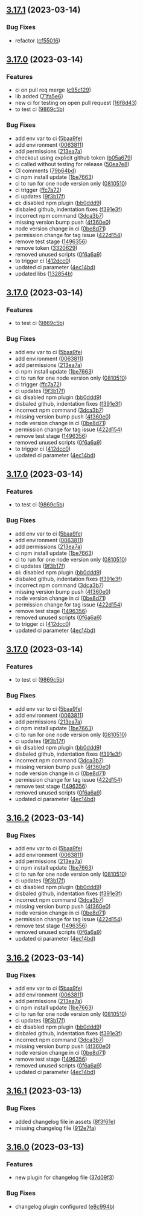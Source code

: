 ## [3.17.1](https://github.com/divas-pant/repo-test2/compare/v3.17.0...v3.17.1) (2023-03-14)


### Bug Fixes

* refactor ([cf55016](https://github.com/divas-pant/repo-test2/commit/cf550167b91d629bff1887c8b49e9be2f5786181))

## [3.17.0](https://github.com/divas-pant/repo-test2/compare/v3.16.1...v3.17.0) (2023-03-14)


### Features

* ci on pull req merge ([c95c129](https://github.com/divas-pant/repo-test2/commit/c95c129fc70751686e9e70f5fb83510366787d0c))
* lib added ([71fa5e6](https://github.com/divas-pant/repo-test2/commit/71fa5e62e1ebf97e6a0488531762d0e704c0586b))
* new ci for testing on open pull request ([16f8d43](https://github.com/divas-pant/repo-test2/commit/16f8d43f31d3fe1b53fd1a010338467d23bf9215))
* to test ci ([9869c5b](https://github.com/divas-pant/repo-test2/commit/9869c5b6e68dad4e0848e3ac4b891ecc5783aa0c))


### Bug Fixes

* add env var to ci ([5baa9fe](https://github.com/divas-pant/repo-test2/commit/5baa9fed6628e744a653b3d82458042b174c60d3))
* add environment ([0063811](https://github.com/divas-pant/repo-test2/commit/0063811c884eb8f941201d0d8f2ad8a4f1d037ea))
* add permissions ([213ea7a](https://github.com/divas-pant/repo-test2/commit/213ea7a41d4c27199a49dcdd0ba8fb290c294ea8))
* checkout using explicit github token ([b05a679](https://github.com/divas-pant/repo-test2/commit/b05a6794044df73ad20f93e89696108677e64ec8))
* ci called without testing for release ([50ea7e8](https://github.com/divas-pant/repo-test2/commit/50ea7e8a6d86acf8c54636242b4e345855fa9583))
* CI comments ([79b64bd](https://github.com/divas-pant/repo-test2/commit/79b64bd4021c8e7cd80c81a83e993d6f593d1b71))
* ci npm install update ([1be7663](https://github.com/divas-pant/repo-test2/commit/1be766332ab4a7a05c2703409d9b6d85bce03b4e))
* ci to run for one node version only ([0810510](https://github.com/divas-pant/repo-test2/commit/0810510ef50a86d3b227feacb1b7c6f7e40c7c45))
* ci trigger ([ffc7a72](https://github.com/divas-pant/repo-test2/commit/ffc7a724bc9b9aaa3294b318f3804c5dcff61576))
* ci updates ([9f3b17f](https://github.com/divas-pant/repo-test2/commit/9f3b17fe65a0d7c2674d8dd486981d029a3762c1))
* **ci:** disabled npm plugin ([bb0ddd9](https://github.com/divas-pant/repo-test2/commit/bb0ddd91a910eeb485029ba36051f9d45f3e02d1))
* disbaled github, indentation fixes ([f391e3f](https://github.com/divas-pant/repo-test2/commit/f391e3fb7473486fd7b7f045d801b7a33d04dc6d))
* incorrect npm command ([3dca3b7](https://github.com/divas-pant/repo-test2/commit/3dca3b70df835862491629fd284e35adb07490af))
* missing version bump push ([4f360e0](https://github.com/divas-pant/repo-test2/commit/4f360e08cc67a99a9a8eb5fb0c5175da6ba28414))
* node version change in ci ([0be8d71](https://github.com/divas-pant/repo-test2/commit/0be8d71fdc2254609c68412142bc5b75d10dad07))
* permission change for tag issue ([422d154](https://github.com/divas-pant/repo-test2/commit/422d154c727435b6b8beb79e72873d7b9e851cb0))
* remove test stage ([1496356](https://github.com/divas-pant/repo-test2/commit/1496356e8c9362ef65785dab2f67c1289c9ba89d))
* remove token ([3320629](https://github.com/divas-pant/repo-test2/commit/33206297cbbed6e615daae499ebd5e5840c0624a))
* removed unused scripts ([0f6a6a9](https://github.com/divas-pant/repo-test2/commit/0f6a6a92445ce6504e5b6315bd0d128b43aca750))
* to trigger ci ([412dcc0](https://github.com/divas-pant/repo-test2/commit/412dcc0ee2ab55617fe54e1a3d2a535bf2364bc7))
* updated ci parameter ([4ec14bd](https://github.com/divas-pant/repo-test2/commit/4ec14bdd1d36ffa68bfd449f3bd0c476c668cae7))
* updated libs ([132854b](https://github.com/divas-pant/repo-test2/commit/132854bb5426afe3c52a63487396034111bf794e))

## [3.17.0](https://github.com/divas-pant/repo-test2/compare/v3.16.1...v3.17.0) (2023-03-14)


### Features

* to test ci ([9869c5b](https://github.com/divas-pant/repo-test2/commit/9869c5b6e68dad4e0848e3ac4b891ecc5783aa0c))


### Bug Fixes

* add env var to ci ([5baa9fe](https://github.com/divas-pant/repo-test2/commit/5baa9fed6628e744a653b3d82458042b174c60d3))
* add environment ([0063811](https://github.com/divas-pant/repo-test2/commit/0063811c884eb8f941201d0d8f2ad8a4f1d037ea))
* add permissions ([213ea7a](https://github.com/divas-pant/repo-test2/commit/213ea7a41d4c27199a49dcdd0ba8fb290c294ea8))
* ci npm install update ([1be7663](https://github.com/divas-pant/repo-test2/commit/1be766332ab4a7a05c2703409d9b6d85bce03b4e))
* ci to run for one node version only ([0810510](https://github.com/divas-pant/repo-test2/commit/0810510ef50a86d3b227feacb1b7c6f7e40c7c45))
* ci trigger ([ffc7a72](https://github.com/divas-pant/repo-test2/commit/ffc7a724bc9b9aaa3294b318f3804c5dcff61576))
* ci updates ([9f3b17f](https://github.com/divas-pant/repo-test2/commit/9f3b17fe65a0d7c2674d8dd486981d029a3762c1))
* **ci:** disabled npm plugin ([bb0ddd9](https://github.com/divas-pant/repo-test2/commit/bb0ddd91a910eeb485029ba36051f9d45f3e02d1))
* disbaled github, indentation fixes ([f391e3f](https://github.com/divas-pant/repo-test2/commit/f391e3fb7473486fd7b7f045d801b7a33d04dc6d))
* incorrect npm command ([3dca3b7](https://github.com/divas-pant/repo-test2/commit/3dca3b70df835862491629fd284e35adb07490af))
* missing version bump push ([4f360e0](https://github.com/divas-pant/repo-test2/commit/4f360e08cc67a99a9a8eb5fb0c5175da6ba28414))
* node version change in ci ([0be8d71](https://github.com/divas-pant/repo-test2/commit/0be8d71fdc2254609c68412142bc5b75d10dad07))
* permission change for tag issue ([422d154](https://github.com/divas-pant/repo-test2/commit/422d154c727435b6b8beb79e72873d7b9e851cb0))
* remove test stage ([1496356](https://github.com/divas-pant/repo-test2/commit/1496356e8c9362ef65785dab2f67c1289c9ba89d))
* removed unused scripts ([0f6a6a9](https://github.com/divas-pant/repo-test2/commit/0f6a6a92445ce6504e5b6315bd0d128b43aca750))
* to trigger ci ([412dcc0](https://github.com/divas-pant/repo-test2/commit/412dcc0ee2ab55617fe54e1a3d2a535bf2364bc7))
* updated ci parameter ([4ec14bd](https://github.com/divas-pant/repo-test2/commit/4ec14bdd1d36ffa68bfd449f3bd0c476c668cae7))

## [3.17.0](https://github.com/divas-pant/repo-test2/compare/v3.16.1...v3.17.0) (2023-03-14)


### Features

* to test ci ([9869c5b](https://github.com/divas-pant/repo-test2/commit/9869c5b6e68dad4e0848e3ac4b891ecc5783aa0c))


### Bug Fixes

* add env var to ci ([5baa9fe](https://github.com/divas-pant/repo-test2/commit/5baa9fed6628e744a653b3d82458042b174c60d3))
* add environment ([0063811](https://github.com/divas-pant/repo-test2/commit/0063811c884eb8f941201d0d8f2ad8a4f1d037ea))
* add permissions ([213ea7a](https://github.com/divas-pant/repo-test2/commit/213ea7a41d4c27199a49dcdd0ba8fb290c294ea8))
* ci npm install update ([1be7663](https://github.com/divas-pant/repo-test2/commit/1be766332ab4a7a05c2703409d9b6d85bce03b4e))
* ci to run for one node version only ([0810510](https://github.com/divas-pant/repo-test2/commit/0810510ef50a86d3b227feacb1b7c6f7e40c7c45))
* ci updates ([9f3b17f](https://github.com/divas-pant/repo-test2/commit/9f3b17fe65a0d7c2674d8dd486981d029a3762c1))
* **ci:** disabled npm plugin ([bb0ddd9](https://github.com/divas-pant/repo-test2/commit/bb0ddd91a910eeb485029ba36051f9d45f3e02d1))
* disbaled github, indentation fixes ([f391e3f](https://github.com/divas-pant/repo-test2/commit/f391e3fb7473486fd7b7f045d801b7a33d04dc6d))
* incorrect npm command ([3dca3b7](https://github.com/divas-pant/repo-test2/commit/3dca3b70df835862491629fd284e35adb07490af))
* missing version bump push ([4f360e0](https://github.com/divas-pant/repo-test2/commit/4f360e08cc67a99a9a8eb5fb0c5175da6ba28414))
* node version change in ci ([0be8d71](https://github.com/divas-pant/repo-test2/commit/0be8d71fdc2254609c68412142bc5b75d10dad07))
* permission change for tag issue ([422d154](https://github.com/divas-pant/repo-test2/commit/422d154c727435b6b8beb79e72873d7b9e851cb0))
* remove test stage ([1496356](https://github.com/divas-pant/repo-test2/commit/1496356e8c9362ef65785dab2f67c1289c9ba89d))
* removed unused scripts ([0f6a6a9](https://github.com/divas-pant/repo-test2/commit/0f6a6a92445ce6504e5b6315bd0d128b43aca750))
* to trigger ci ([412dcc0](https://github.com/divas-pant/repo-test2/commit/412dcc0ee2ab55617fe54e1a3d2a535bf2364bc7))
* updated ci parameter ([4ec14bd](https://github.com/divas-pant/repo-test2/commit/4ec14bdd1d36ffa68bfd449f3bd0c476c668cae7))

## [3.17.0](https://github.com/divas-pant/repo-test2/compare/v3.16.1...v3.17.0) (2023-03-14)


### Features

* to test ci ([9869c5b](https://github.com/divas-pant/repo-test2/commit/9869c5b6e68dad4e0848e3ac4b891ecc5783aa0c))


### Bug Fixes

* add env var to ci ([5baa9fe](https://github.com/divas-pant/repo-test2/commit/5baa9fed6628e744a653b3d82458042b174c60d3))
* add environment ([0063811](https://github.com/divas-pant/repo-test2/commit/0063811c884eb8f941201d0d8f2ad8a4f1d037ea))
* add permissions ([213ea7a](https://github.com/divas-pant/repo-test2/commit/213ea7a41d4c27199a49dcdd0ba8fb290c294ea8))
* ci npm install update ([1be7663](https://github.com/divas-pant/repo-test2/commit/1be766332ab4a7a05c2703409d9b6d85bce03b4e))
* ci to run for one node version only ([0810510](https://github.com/divas-pant/repo-test2/commit/0810510ef50a86d3b227feacb1b7c6f7e40c7c45))
* ci updates ([9f3b17f](https://github.com/divas-pant/repo-test2/commit/9f3b17fe65a0d7c2674d8dd486981d029a3762c1))
* **ci:** disabled npm plugin ([bb0ddd9](https://github.com/divas-pant/repo-test2/commit/bb0ddd91a910eeb485029ba36051f9d45f3e02d1))
* disbaled github, indentation fixes ([f391e3f](https://github.com/divas-pant/repo-test2/commit/f391e3fb7473486fd7b7f045d801b7a33d04dc6d))
* incorrect npm command ([3dca3b7](https://github.com/divas-pant/repo-test2/commit/3dca3b70df835862491629fd284e35adb07490af))
* missing version bump push ([4f360e0](https://github.com/divas-pant/repo-test2/commit/4f360e08cc67a99a9a8eb5fb0c5175da6ba28414))
* node version change in ci ([0be8d71](https://github.com/divas-pant/repo-test2/commit/0be8d71fdc2254609c68412142bc5b75d10dad07))
* permission change for tag issue ([422d154](https://github.com/divas-pant/repo-test2/commit/422d154c727435b6b8beb79e72873d7b9e851cb0))
* remove test stage ([1496356](https://github.com/divas-pant/repo-test2/commit/1496356e8c9362ef65785dab2f67c1289c9ba89d))
* removed unused scripts ([0f6a6a9](https://github.com/divas-pant/repo-test2/commit/0f6a6a92445ce6504e5b6315bd0d128b43aca750))
* updated ci parameter ([4ec14bd](https://github.com/divas-pant/repo-test2/commit/4ec14bdd1d36ffa68bfd449f3bd0c476c668cae7))

## [3.16.2](https://github.com/divas-pant/repo-test2/compare/v3.16.1...v3.16.2) (2023-03-14)


### Bug Fixes

* add env var to ci ([5baa9fe](https://github.com/divas-pant/repo-test2/commit/5baa9fed6628e744a653b3d82458042b174c60d3))
* add environment ([0063811](https://github.com/divas-pant/repo-test2/commit/0063811c884eb8f941201d0d8f2ad8a4f1d037ea))
* add permissions ([213ea7a](https://github.com/divas-pant/repo-test2/commit/213ea7a41d4c27199a49dcdd0ba8fb290c294ea8))
* ci npm install update ([1be7663](https://github.com/divas-pant/repo-test2/commit/1be766332ab4a7a05c2703409d9b6d85bce03b4e))
* ci to run for one node version only ([0810510](https://github.com/divas-pant/repo-test2/commit/0810510ef50a86d3b227feacb1b7c6f7e40c7c45))
* ci updates ([9f3b17f](https://github.com/divas-pant/repo-test2/commit/9f3b17fe65a0d7c2674d8dd486981d029a3762c1))
* **ci:** disabled npm plugin ([bb0ddd9](https://github.com/divas-pant/repo-test2/commit/bb0ddd91a910eeb485029ba36051f9d45f3e02d1))
* disbaled github, indentation fixes ([f391e3f](https://github.com/divas-pant/repo-test2/commit/f391e3fb7473486fd7b7f045d801b7a33d04dc6d))
* incorrect npm command ([3dca3b7](https://github.com/divas-pant/repo-test2/commit/3dca3b70df835862491629fd284e35adb07490af))
* missing version bump push ([4f360e0](https://github.com/divas-pant/repo-test2/commit/4f360e08cc67a99a9a8eb5fb0c5175da6ba28414))
* node version change in ci ([0be8d71](https://github.com/divas-pant/repo-test2/commit/0be8d71fdc2254609c68412142bc5b75d10dad07))
* permission change for tag issue ([422d154](https://github.com/divas-pant/repo-test2/commit/422d154c727435b6b8beb79e72873d7b9e851cb0))
* remove test stage ([1496356](https://github.com/divas-pant/repo-test2/commit/1496356e8c9362ef65785dab2f67c1289c9ba89d))
* removed unused scripts ([0f6a6a9](https://github.com/divas-pant/repo-test2/commit/0f6a6a92445ce6504e5b6315bd0d128b43aca750))
* updated ci parameter ([4ec14bd](https://github.com/divas-pant/repo-test2/commit/4ec14bdd1d36ffa68bfd449f3bd0c476c668cae7))

## [3.16.2](https://github.com/divas-pant/repo-test2/compare/v3.16.1...v3.16.2) (2023-03-14)


### Bug Fixes

* add env var to ci ([5baa9fe](https://github.com/divas-pant/repo-test2/commit/5baa9fed6628e744a653b3d82458042b174c60d3))
* add environment ([0063811](https://github.com/divas-pant/repo-test2/commit/0063811c884eb8f941201d0d8f2ad8a4f1d037ea))
* add permissions ([213ea7a](https://github.com/divas-pant/repo-test2/commit/213ea7a41d4c27199a49dcdd0ba8fb290c294ea8))
* ci npm install update ([1be7663](https://github.com/divas-pant/repo-test2/commit/1be766332ab4a7a05c2703409d9b6d85bce03b4e))
* ci to run for one node version only ([0810510](https://github.com/divas-pant/repo-test2/commit/0810510ef50a86d3b227feacb1b7c6f7e40c7c45))
* ci updates ([9f3b17f](https://github.com/divas-pant/repo-test2/commit/9f3b17fe65a0d7c2674d8dd486981d029a3762c1))
* **ci:** disabled npm plugin ([bb0ddd9](https://github.com/divas-pant/repo-test2/commit/bb0ddd91a910eeb485029ba36051f9d45f3e02d1))
* disbaled github, indentation fixes ([f391e3f](https://github.com/divas-pant/repo-test2/commit/f391e3fb7473486fd7b7f045d801b7a33d04dc6d))
* incorrect npm command ([3dca3b7](https://github.com/divas-pant/repo-test2/commit/3dca3b70df835862491629fd284e35adb07490af))
* missing version bump push ([4f360e0](https://github.com/divas-pant/repo-test2/commit/4f360e08cc67a99a9a8eb5fb0c5175da6ba28414))
* node version change in ci ([0be8d71](https://github.com/divas-pant/repo-test2/commit/0be8d71fdc2254609c68412142bc5b75d10dad07))
* remove test stage ([1496356](https://github.com/divas-pant/repo-test2/commit/1496356e8c9362ef65785dab2f67c1289c9ba89d))
* removed unused scripts ([0f6a6a9](https://github.com/divas-pant/repo-test2/commit/0f6a6a92445ce6504e5b6315bd0d128b43aca750))
* updated ci parameter ([4ec14bd](https://github.com/divas-pant/repo-test2/commit/4ec14bdd1d36ffa68bfd449f3bd0c476c668cae7))

## [3.16.1](https://github.com/divas-pant/repo-test2/compare/v3.16.0...v3.16.1) (2023-03-13)


### Bug Fixes

* added changelog file in assets ([8f3f61e](https://github.com/divas-pant/repo-test2/commit/8f3f61eea9d985237c473bdc5a0e223817325bf5))
* missing changelog file ([912e7fa](https://github.com/divas-pant/repo-test2/commit/912e7fa96573f3f91bd0529a8dce15fa9f11d96d))

## [3.16.0](https://github.com/divas-pant/repo-test2/compare/v3.15.0...v3.16.0) (2023-03-13)


### Features

* new plugin for changelog file ([37d09f3](https://github.com/divas-pant/repo-test2/commit/37d09f353841e8782370b13ebd05a589bef41c8e))


### Bug Fixes

* changelog plugin  configured ([e8c994b](https://github.com/divas-pant/repo-test2/commit/e8c994b1a5c753a519d2d73109da0edf515fd090))
